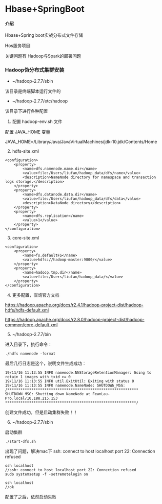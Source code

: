 # Hbase+SpringBoot

#### 介绍
Hbase+Spring boot实战分布式文件存储

Hos服务项目

关键问题有 Hadoop与Spark的部署问题

### Hadoop伪分布式集群安装

- ~/hadoop-2.7.7/sbin

该目录是终端脚本运行文件的

- ~/hadoop-2.7.7/etc/hadoop

该目录下进行各种配置

1. 配置 hadoop-env.sh 文件

配置 JAVA_HOME 变量

JAVA_HOME=/Library/Java/JavaVirtualMachines/jdk-10.jdk/Contents/Home

2. hdfs-site.xml



```
<configuration>
    <property>
        <name>dfs.namenode.name.dir</name>
        <value>file:/Users/liufan/hadoop_data/dfs/name</value>
        <description>NameNode directory for namespace and transaction logs storage.</description>
    </property>
    <property>
        <name>dfs.datanode.data.dir</name>
        <value>file:/Users/liufan/hadoop_data/dfs/data</value>
        <description>DataNode directory</description>
    </property>
    <property>
        <name>dfs.replication</name>
        <value>1</value>
    </property>
</configuration>

```

3. core-site.xml

```
<configuration>
    <property>
        <name>fs.defaultFS</name>
        <value>hdfs://hadoop-master:9000/</value>
    </property>
    <property>
        <name>hadoop.tmp.dir</name>
        <value>file:/Users/liufan/hadoop_data/</value>
    </property>
</configuration>
```

4. 更多配置，查询官方文档

https://hadoop.apache.org/docs/r2.4.1/hadoop-project-dist/hadoop-hdfs/hdfs-default.xml

https://hadoop.apache.org/docs/r2.8.0/hadoop-project-dist/hadoop-common/core-default.xml

5. ~/hadoop-2.7.7/bin

进入目录下，执行命令：

```
./hdfs namenode -format
```

最后几行日志是这个，说明文件生成成功：

```
19/11/16 11:13:55 INFO namenode.NNStorageRetentionManager: Going to retain 1 images with txid >= 0
19/11/16 11:13:55 INFO util.ExitUtil: Exiting with status 0
19/11/16 11:13:55 INFO namenode.NameNode: SHUTDOWN_MSG:
/************************************************************
SHUTDOWN_MSG: Shutting down NameNode at FeanLau-Pro.local/10.188.215.153
************************************************************/
```

创建文件成功，但是启动集群失败！！

6. ~/hadoop-2.7.7/sbin

启动集群

```
./start-dfs.sh
```

出现了问题，解决mac下 ssh: connect to host localhost port 22: Connection refused

```
ssh localhost
//ssh: connect to host localhost port 22: Connection refused
sudo systemsetup -f -setremotelogin on

ssh localhost 
//ok
```

配置了之后，依然启动失败



